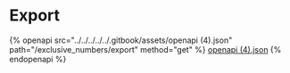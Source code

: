 # Export

{% openapi src="../../../../../.gitbook/assets/openapi (4).json" path="/exclusive_numbers/export" method="get" %}
[openapi (4).json](<../../../../../.gitbook/assets/openapi (4).json>)
{% endopenapi %}
